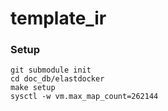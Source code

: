 # template_ir
 
### Setup
```
git submodule init
cd doc_db/elastdocker
make setup
sysctl -w vm.max_map_count=262144
```
